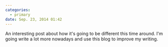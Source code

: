 ```yaml
---
categories:
  - primary
date: Sep. 23, 2014 01:42
---
```


An interesting post about how it's going to be different this time around. I'm going write a lot more nowadays and use this blog to improve my writing.
